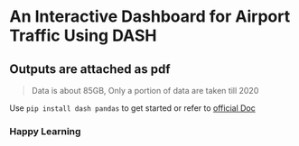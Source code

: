 # An Interactive Dashboard for Airport Traffic Using DASH

## Outputs are attached as pdf

> Data is about 85GB, Only a portion of data are taken till 2020

Use `pip install dash pandas` to get started or refer to [official Doc](https://www.google.com/url?sa=t&rct=j&q=&esrc=s&source=web&cd=&cad=rja&uact=8&ved=2ahUKEwjJgf2987_zAhUljuYKHRrdDs8QFnoECAcQAQ&url=https%3A%2F%2Fplotly.com%2Fdash%2F&usg=AOvVaw3UWR5lcSn6XmW5g1ZL2fNg)

### Happy Learning 